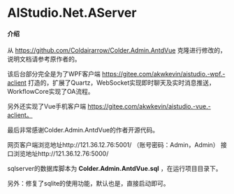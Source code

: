 # AIStudio.Net.AServer

#### 介绍
从
https://github.com/Coldairarrow/Colder.Admin.AntdVue
克隆进行修改的，说明文档请参考原作者的。

该后台部分完全是为了WPF客户端 
https://gitee.com/akwkevin/aistudio.-wpf.-aclient
打造的，扩展了Quartz，WebSocket实现即时聊天及实时消息推送，WorkflowCore实现了OA流程。

另外还实现了Vue手机客户端 https://gitee.com/akwkevin/aistudio.-vue.-aclient。

最后非常感谢Colder.Admin.AntdVue的作者开源代码。

网页客户端浏览地址http://121.36.12.76:5001/ （账号密码：Admin，Admin） 接口浏览地址http://121.36.12.76:5000/

sqlserver的数据库脚本为 **Colder.Admin.AntdVue.sql** ，在运行项目目录下。

另外：修复了sqlite的使用功能，默认也是，直接启动即可。